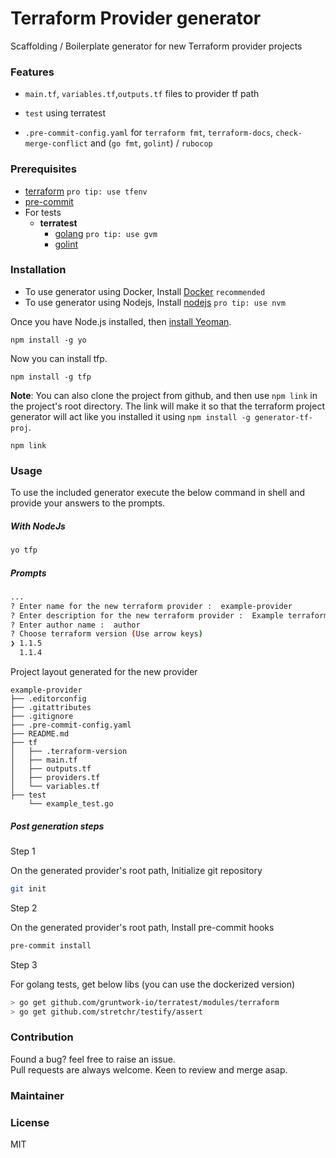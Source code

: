 # Terraform Provider generator

Scaffolding / Boilerplate generator for new Terraform provider projects

### Features

- `main.tf`, `variables.tf`,`outputs.tf` files to provider tf path

- `test` using terratest

- `.pre-commit-config.yaml` for `terraform fmt`, `terraform-docs`, `check-merge-conflict` and (`go fmt`, `golint`) / `rubocop`


### Prerequisites

- [terraform](https://learn.hashicorp.com/terraform/getting-started/install#installing-terraform) `pro tip: use tfenv`
- [pre-commit](https://pre-commit.com/#install)
- For tests
  - **terratest**
    - [golang](https://golang.org/doc/install#install) `pro tip: use gvm`
    - [golint](https://github.com/golang/lint#installation)

### Installation

- To use generator using Docker, Install [Docker](https://docs.docker.com/engine/install/) `recommended`
- To use generator using Nodejs, Install [nodejs](https://nodejs.org/en/download/) `pro tip: use nvm`

Once you have Node.js installed, then [install Yeoman](https://yeoman.io).

```shell
npm install -g yo
```

Now you can install tfp.

```shell
npm install -g tfp
```

**Note**: You can also clone the project from github, and then use `npm link` in the project's root directory. The link will make it so that the terraform project generator will act like you installed it using `npm install -g generator-tf-proj`.

```shell
npm link
```

### Usage

To use the included generator execute the below command in shell and provide your answers to the prompts.

##### With NodeJs

```sh
yo tfp
```

##### Prompts

```sh
...
? Enter name for the new terraform provider :  example-provider
? Enter description for the new terraform provider :  Example terraform provider
? Enter author name :  author
? Choose terraform version (Use arrow keys)
❯ 1.1.5
  1.1.4
```

Project layout generated for the new provider

```
example-provider
├── .editorconfig
├── .gitattributes
├── .gitignore
├── .pre-commit-config.yaml
├── README.md
├── tf
│   ├── .terraform-version
│   ├── main.tf
│   ├── outputs.tf
│   ├── providers.tf
│   └── variables.tf
├── test
    └── example_test.go
```


##### Post generation steps

Step 1

On the generated provider's root path, Initialize git repository

```sh
git init
```

Step 2

On the generated provider's root path, Install pre-commit hooks

```sh
pre-commit install
```

Step 3 

For golang tests, get below libs (you can use the dockerized version)

```sh
> go get github.com/gruntwork-io/terratest/modules/terraform
> go get github.com/stretchr/testify/assert
```

### Contribution

Found a bug? feel free to raise an issue.  
Pull requests are always welcome. Keen to review and merge asap.

### Maintainer


### License

MIT
